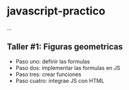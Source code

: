 # javascript-practico

...

## Taller #1: Figuras geometricas

- Paso uno: definir las formulas
- Paso dos: implementar las formulas en JS
- Paso tres: crear funciones 
- Paso cuatro: integrae JS con HTML